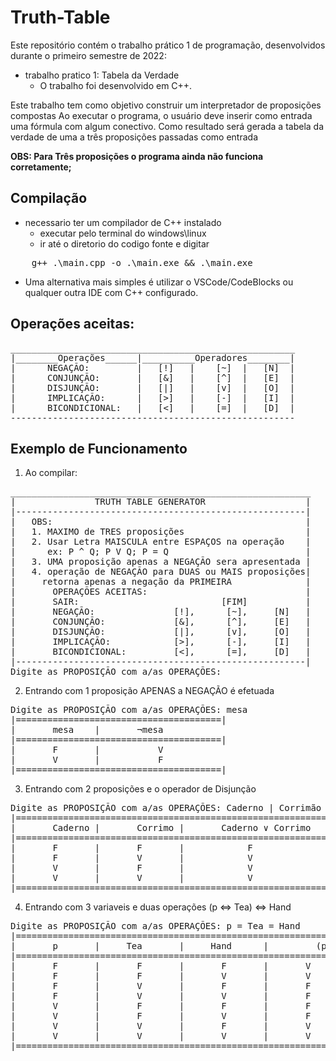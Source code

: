 # Truth-Table
Este repositório contém o trabalho prático 1 de programação, desenvolvidos durante o primeiro semestre de 2022:
- trabalho pratico 1: Tabela da Verdade 
    - O trabalho foi desenvolvido em C++.

Este trabalho tem como objetivo construir um interpretador de proposições compostas
Ao executar o programa, o usuário deve inserir como entrada uma fórmula com algum conectivo. Como resultado será gerada a tabela da verdade de uma a três proposições passadas como entrada

__OBS: Para Três proposições o programa ainda não funciona corretamente;__

## Compilação
- necessario ter um compilador de C++ instalado
    - executar pelo terminal do windows\linux 
    - ir até o diretorio do codigo fonte e digitar
<pre>
    g++ .\main.cpp -o .\main.exe && .\main.exe
</pre>
- Uma alternativa mais simples é utilizar o VSCode/CodeBlocks ou qualquer outra IDE com C++ configurado. 

## Operações aceitas:
<pre>
______________________________________________________
|________Operações______|__________Operadores________|
|      NEGAÇÃO:         |   [!]   |    [~]  |   [N]  | 
|      CONJUNÇÃO:       |   [&]   |    [^]  |   [E]  | 
|      DISJUNÇÃO:       |   [|]   |    [v]  |   [O]  | 
|      IMPLICAÇÃO:      |   [>]   |    [-]  |   [I]  | 
|      BICONDICIONAL:   |   [<]   |    [=]  |   [D]  |
------------------------------------------------------
</pre>

## Exemplo de Funcionamento
1. Ao compilar:
<pre>
_________________________________________________________
|               TRUTH TABLE GENERATOR                   |
|-------------------------------------------------------|
|   OBS:                                                |
|   1. MAXIMO de TRES proposições                       |
|   2. Usar Letra MAISCULA entre ESPAÇOS na operação    |
|      ex: P ^ Q; P V Q; P = Q                          |
|   3. UMA proposição apenas a NEGAÇÃO sera apresentada |
|   4. operação de NEGAÇÃO para DUAS ou MAIS proposições|
|     retorna apenas a negação da PRIMEIRA              |
|       OPERAÇÕES ACEITAS:                              |
|       SAIR:                           [FIM]           |
|       NEGAÇÃO:               [!],      [~],     [N]   |
|       CONJUNÇÃO:             [&],      [^],     [E]   |
|       DISJUNÇÃO:             [|],      [v],     [O]   |
|       IMPLICAÇÃO:            [>],      [-],     [I]   |
|       BICONDICIONAL:         [<],      [=],     [D]   |
|-------------------------------------------------------|
Digite as PROPOSIÇÃO com a/as OPERAÇÕES:
</pre>

2. Entrando com 1 proposição APENAS a NEGAÇÃO é efetuada
<pre>
Digite as PROPOSIÇÃO com a/as OPERAÇÕES: mesa
|=======================================|
|       mesa    |       ¬mesa
|=======================================|
|       F       |           V
|       V       |           F
|=======================================|
</pre>
3. Entrando com 2 proposições e o operador de Disjunção
<pre>
Digite as PROPOSIÇÃO com a/as OPERAÇÕES: Caderno | Corrimão
|===========================================================|
|       Caderno |       Corrimo |       Caderno ∨ Corrimo
|===========================================================|
|       F       |       F       |            F
|       F       |       V       |            V
|       V       |       F       |            V
|       V       |       V       |            V
|===========================================================|
</pre>

4. Entrando com 3 variaveis e duas operações (p $\iff$ Tea) $\iff$ Hand
<pre>
Digite as PROPOSIÇÃO com a/as OPERAÇÕES: p = Tea = Hand
|===============================================================================|
|       p       |     Tea       |     Hand      |         (p ⇿ Tea) ⇿  Hand
|===============================================================================|
|       F       |       F       |       F       |       V       |       F
|       F       |       F       |       V       |       V       |       V
|       F       |       V       |       F       |       F       |       V
|       F       |       V       |       V       |       F       |       F
|       V       |       F       |       F       |       F       |       V
|       V       |       F       |       V       |       F       |       F
|       V       |       V       |       F       |       V       |       F
|       V       |       V       |       V       |       V       |       V
|===============================================================================|
</pre>